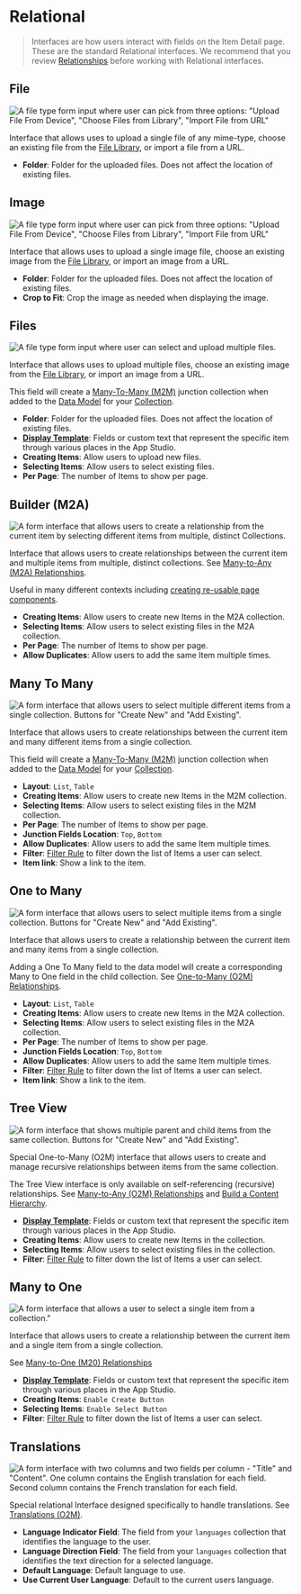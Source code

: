 # Relational

> Interfaces are how users interact with fields on the Item Detail page. These are the standard Relational interfaces.
> We recommend that you review [Relationships](/configuration/data-model/relationships) before working with Relational
> interfaces.

## File

![A file type form input where user can pick from three options: "Upload File From Device", "Choose Files from Library", "Import File from URL"](https://cdn.directus9.io/docs/v9/configuration/data-model/fields/interfaces-20230308/interface-file.webp)

Interface that allows uses to upload a single file of any mime-type, choose an existing file from the
[File Library](/app/file-library), or import a file from a URL.

- **Folder**: Folder for the uploaded files. Does not affect the location of existing files.

## Image

![A file type form input where user can pick from three options: "Upload File From Device", "Choose Files from Library", "Import File from URL"](https://cdn.directus9.io/docs/v9/configuration/data-model/fields/interfaces-20230308/interface-image.webp)

Interface that allows uses to upload a single image file, choose an existing image from the
[File Library](/app/file-library), or import an image from a URL.

- **Folder**: Folder for the uploaded files. Does not affect the location of existing files.
- **Crop to Fit**: Crop the image as needed when displaying the image.

## Files

![A file type form input where user can select and upload multiple files.](https://cdn.directus9.io/docs/v9/configuration/data-model/fields/interfaces-20230308/interface-files.webp)

Interface that allows uses to upload multiple files, choose an existing image from the
[File Library](/app/file-library), or import an image from a URL.

This field will create a [Many-To-Many (M2M)](/configuration/data-model/relationships#many-to-many-m2m) junction
collection when added to the [Data Model](/configuration/data-model) for your
[Collection](/configuration/data-model/collections).

- **Folder**: Folder for the uploaded files. Does not affect the location of existing files.
- [**Display Template**](/app/display-templates): Fields or custom text that represent the specific item through various
  places in the App Studio.
- **Creating Items**: Allow users to upload new files.
- **Selecting Items**: Allow users to select existing files.
- **Per Page**: The number of Items to show per page.

## Builder (M2A)

![A form interface that allows users to create a relationship from the current item by selecting different items from multiple, distinct Collections.](https://cdn.directus9.io/docs/v9/configuration/data-model/fields/interfaces-20230308/interface-m2a.webp)

Interface that allows users to create relationships between the current item and multiple items from multiple, distinct
collections. See [Many-to-Any (M2A) Relationships](/configuration/data-model/relationships#many-to-any-m2a).

Useful in many different contexts including
[creating re-usable page components](/use-cases/headless-cms/create-reusable-page-components-using-m2a).

- **Creating Items**: Allow users to create new Items in the M2A collection.
- **Selecting Items**: Allow users to select existing files in the M2A collection.
- **Per Page**: The number of Items to show per page.
- **Allow Duplicates**: Allow users to add the same Item multiple times.

## Many To Many

![A form interface that allows users to select multiple different items from a single collection. Buttons for "Create New" and "Add Existing".](https://cdn.directus9.io/docs/v9/configuration/data-model/fields/interfaces-20230308/interface-m2m.webp)

Interface that allows users to create relationships between the current item and many different items from a single
collection.

This field will create a [Many-To-Many (M2M)](/configuration/data-model/relationships#many-to-many-m2m) junction
collection when added to the [Data Model](/configuration/data-model) for your
[Collection](/configuration/data-model/collections).

- **Layout**: `List`, `Table`
- **Creating Items**: Allow users to create new Items in the M2M collection.
- **Selecting Items**: Allow users to select existing files in the M2M collection.
- **Per Page**: The number of Items to show per page.
- **Junction Fields Location**: `Top`, `Bottom`
- **Allow Duplicates**: Allow users to add the same Item multiple times.
- **Filter**: [Filter Rule](/reference/filter-rules) to filter down the list of Items a user can select.
- **Item link**: Show a link to the item.

## One to Many

![A form interface that allows users to select multiple items from a single collection. Buttons for "Create New" and "Add Existing".](https://cdn.directus9.io/docs/v9/configuration/data-model/fields/interfaces-20230308/interface-o2m.webp)

Interface that allows users to create a relationship between the current item and many items from a single collection.

Adding a One To Many field to the data model will create a corresponding Many to One field in the child collection. See
[One-to-Many (O2M) Relationships](/configuration/data-model/relationships#one-to-many-o2m).

- **Layout**: `List`, `Table`
- **Creating Items**: Allow users to create new Items in the M2A collection.
- **Selecting Items**: Allow users to select existing files in the M2A collection.
- **Per Page**: The number of Items to show per page.
- **Junction Fields Location**: `Top`, `Bottom`
- **Allow Duplicates**: Allow users to add the same Item multiple times.
- **Filter**: [Filter Rule](/reference/filter-rules) to filter down the list of Items a user can select.
- **Item link**: Show a link to the item.

## Tree View

![A form interface that shows multiple parent and child items from the same collection. Buttons for "Create New" and "Add Existing".](https://cdn.directus9.io/docs/v9/configuration/data-model/fields/interfaces-20230308/interface-treeview.webp)

Special One-to-Many (O2M) interface that allows users to create and manage recursive relationships between items from
the same collection.

The Tree View interface is only available on self-referencing (recursive) relationships. See
[Many-to-Any (O2M) Relationships](/configuration/data-model/relationships#many-to-any-m2a) and
[Build a Content Hierarchy](/cookbook/data-models/build-a-content-hierarchy).

- [**Display Template**](/app/display-templates): Fields or custom text that represent the specific item through various
  places in the App Studio.
- **Creating Items**: Allow users to create new Items in the collection.
- **Selecting Items**: Allow users to select existing files in the collection.
- **Filter**: [Filter Rule](/reference/filter-rules) to filter down the list of Items a user can select.

## Many to One

![A form interface that allows a user to select a single item from a collection."](https://cdn.directus9.io/docs/v9/configuration/data-model/fields/interfaces-20230308/interface-m2o.webp)

Interface that allows users to create a relationship between the current item and a single item from a single
collection.

See [Many-to-One (M20) Relationships](/configuration/data-model/relationships#many-to-one-m2o)

- [**Display Template**](/app/display-templates): Fields or custom text that represent the specific item through various
  places in the App Studio.
- **Creating Items**: `Enable Create Button`
- **Selecting Items**: `Enable Select Button`
- **Filter**: [Filter Rule](/reference/filter-rules) to filter down the list of Items a user can select.

## Translations

![A form interface with two columns and two fields per column - "Title" and "Content". One column contains the English translation for each field. Second column contains the French translation for each field.](https://cdn.directus9.io/docs/v9/configuration/data-model/fields/interfaces-20230308/interface-translations.webp)

Special relational Interface designed specifically to handle translations. See
[Translations (O2M)](/configuration/data-model/relationships#translations-o2m).

- **Language Indicator Field**: The field from your `languages` collection that identifies the language to the user.
- **Language Direction Field**: The field from your `languages` collection that identifies the text direction for a
  selected language.
- **Default Language**: Default language to use.
- **Use Current User Language**: Default to the current users language.
